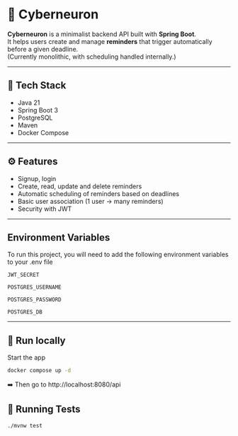 # 🧠 Cyberneuron

**Cyberneuron** is a minimalist backend API built with **Spring Boot**.  
It helps users create and manage **reminders** that trigger automatically before a given deadline.  
(Currently monolithic, with scheduling handled internally.)

---

## 🚀 Tech Stack

- Java 21
- Spring Boot 3
- PostgreSQL
- Maven
- Docker Compose

---

## ⚙️ Features

- Signup, login
- Create, read, update and delete reminders
- Automatic scheduling of reminders based on deadlines
- Basic user association (1 user → many reminders)
- Security with JWT

---

## Environment Variables

To run this project, you will need to add the following environment variables to your .env file

`JWT_SECRET`

`POSTGRES_USERNAME`

`POSTGRES_PASSWORD`

`POSTGRES_DB`

---

## 🧩 Run locally

Start the app

```bash
docker compose up -d
```

➡️ Then go to http://localhost:8080/api

## 🧪 Running Tests

```bash
./mvnw test
```
